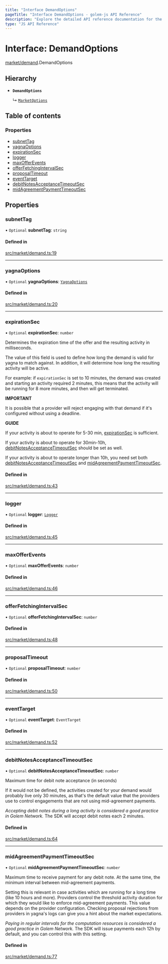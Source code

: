 ```yaml
---
title: "Interface DemandOptions"
pageTitle: "Interface DemandOptions - golem-js API Reference"
description: "Explore the detailed API reference documentation for the Interface DemandOptions within the golem-js SDK for the Golem Network."
type: "JS API Reference"
---
```

# Interface: DemandOptions

[market/demand](../modules/market_demand).DemandOptions

## Hierarchy

- **`DemandOptions`**

  ↳ [`MarketOptions`](market_service.MarketOptions)

## Table of contents

### Properties

- [subnetTag](market_demand.DemandOptions#subnettag)
- [yagnaOptions](market_demand.DemandOptions#yagnaoptions)
- [expirationSec](market_demand.DemandOptions#expirationsec)
- [logger](market_demand.DemandOptions#logger)
- [maxOfferEvents](market_demand.DemandOptions#maxofferevents)
- [offerFetchingIntervalSec](market_demand.DemandOptions#offerfetchingintervalsec)
- [proposalTimeout](market_demand.DemandOptions#proposaltimeout)
- [eventTarget](market_demand.DemandOptions#eventtarget)
- [debitNotesAcceptanceTimeoutSec](market_demand.DemandOptions#debitnotesacceptancetimeoutsec)
- [midAgreementPaymentTimeoutSec](market_demand.DemandOptions#midagreementpaymenttimeoutsec)

## Properties

### subnetTag

• `Optional` **subnetTag**: `string`

#### Defined in

[src/market/demand.ts:19](https://github.com/golemfactory/golem-js/blob/a42794e/src/market/demand.ts#L19)

___

### yagnaOptions

• `Optional` **yagnaOptions**: [`YagnaOptions`](../modules/executor_executor#yagnaoptions)

#### Defined in

[src/market/demand.ts:20](https://github.com/golemfactory/golem-js/blob/a42794e/src/market/demand.ts#L20)

___

### expirationSec

• `Optional` **expirationSec**: `number`

Determines the expiration time of the offer and the resulting activity in milliseconds.

The value of this field is used to define how long the demand is valid for yagna to match against.
In addition, it will determine how long the resulting activity will be active.

For example: if `expirationSec` is set to 10 minutes, the demand was created and starting an activity
required 2 minutes, this means that the activity will be running for 8 more minutes, and then will get terminated.

**IMPORTANT**

It is possible that a provider will reject engaging with that demand if it's configured  without using a deadline.

**GUIDE**

If your activity is about to operate for 5-30 min, [expirationSec](market_demand.DemandOptions#expirationsec) is sufficient.

If your activity is about to operate for 30min-10h, [debitNotesAcceptanceTimeoutSec](market_demand.DemandOptions#debitnotesacceptancetimeoutsec) should be set as well.

If your activity is about to operate longer than 10h, you need set both [debitNotesAcceptanceTimeoutSec](market_demand.DemandOptions#debitnotesacceptancetimeoutsec) and [midAgreementPaymentTimeoutSec](market_demand.DemandOptions#midagreementpaymenttimeoutsec).

#### Defined in

[src/market/demand.ts:43](https://github.com/golemfactory/golem-js/blob/a42794e/src/market/demand.ts#L43)

___

### logger

• `Optional` **logger**: [`Logger`](utils_logger_logger.Logger)

#### Defined in

[src/market/demand.ts:45](https://github.com/golemfactory/golem-js/blob/a42794e/src/market/demand.ts#L45)

___

### maxOfferEvents

• `Optional` **maxOfferEvents**: `number`

#### Defined in

[src/market/demand.ts:46](https://github.com/golemfactory/golem-js/blob/a42794e/src/market/demand.ts#L46)

___

### offerFetchingIntervalSec

• `Optional` **offerFetchingIntervalSec**: `number`

#### Defined in

[src/market/demand.ts:48](https://github.com/golemfactory/golem-js/blob/a42794e/src/market/demand.ts#L48)

___

### proposalTimeout

• `Optional` **proposalTimeout**: `number`

#### Defined in

[src/market/demand.ts:50](https://github.com/golemfactory/golem-js/blob/a42794e/src/market/demand.ts#L50)

___

### eventTarget

• `Optional` **eventTarget**: `EventTarget`

#### Defined in

[src/market/demand.ts:52](https://github.com/golemfactory/golem-js/blob/a42794e/src/market/demand.ts#L52)

___

### debitNotesAcceptanceTimeoutSec

• `Optional` **debitNotesAcceptanceTimeoutSec**: `number`

Maximum time for debit note acceptance (in seconds)

If it would not be defined, the activities created for your demand would
probably live only 30 minutes, as that's the default value that the providers use to control engagements
that are not using mid-agreement payments.

_Accepting debit notes during a long activity is considered a good practice in Golem Network._
The SDK will accept debit notes each 2 minutes.

#### Defined in

[src/market/demand.ts:64](https://github.com/golemfactory/golem-js/blob/a42794e/src/market/demand.ts#L64)

___

### midAgreementPaymentTimeoutSec

• `Optional` **midAgreementPaymentTimeoutSec**: `number`

Maximum time to receive payment for any debit note. At the same time, the minimum interval between mid-agreement payments.

Setting this is relevant in case activities which are running for a long time (like 10 hours and more). Providers control
the threshold activity duration for which they would like to enforce mid-agreement payments. This value depends on the
provider configuration. Checking proposal rejections from providers in yagna's logs can give you a hint about the
market expectations.

_Paying in regular intervals for the computation resources is considered a good practice in Golem Network._
The SDK will issue payments each 12h by default, and you can control this with this setting.

#### Defined in

[src/market/demand.ts:77](https://github.com/golemfactory/golem-js/blob/a42794e/src/market/demand.ts#L77)
